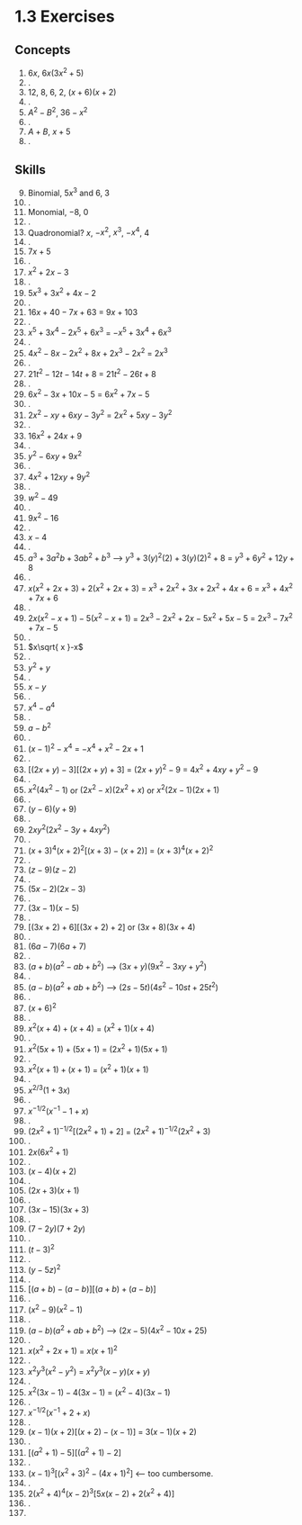 # 1.3 Exercises

## Concepts

1. $6x$, $6x(3x^2+5)$
2. .
3. $12$, $8$, $6$, $2$, $(x+6)(x+2)$
4. .
5. $A^2 - B^2$, $36 - x^2$
6. .
7. $A + B$, $x + 5$
8. .

## Skills

9. Binomial, $5x^3$ and $6$, $3$
10. .
11. Monomial, $-8$, $0$
12. .
13. Quadronomial? $x$, $-x^2$, $x^3$, $-x^4$, $4$
14. .
15. $7x+5$
16. .
17. $x^2+2x-3$
18. .
19. $5x^3+3x^2+4x-2$
20. .
21. $16x+40-7x+63$ = $9x+103$
22. .
23. $x^5+3x^4-2x^5+6x^3$ = $-x^5+3x^4+6x^3$
24. .
25. $4x^2-8x-2x^2+8x+2x^3-2x^2$ = $2x^3$
26. .
27. $21t^2-12t-14t+8$ = $21t^2-26t+8$
28. .
29. $6x^2-3x+10x-5$ = $6x^2+7x-5$
30. .
31. $2x^2-xy+6xy-3y^2$ = $2x^2+5xy-3y^2$
32. .
33. $16x^2+24x+9$
34. .
35. $y^2-6xy+9x^2$
36. .
37. $4x^2+12xy+9y^2$
38. .
39. $w^2-49$
40. .
41. $9x^2-16$
42. .
43. $x-4$
44. .
45. $a^3+3a^2b+3ab^2+b^3$ --> $y^3+3(y)^2(2)+3(y)(2)^2+8$ = $y^3+6y^2+12y+8$
46. .
47. $x(x^2+2x+3)+2(x^2+2x+3)$ = $x^3+2x^2+3x+2x^2+4x+6$ = $x^3+4x^2+7x+6$
48. .
49. $2x(x^2-x+1)-5(x^2-x+1)$ = $2x^3-2x^2+2x-5x^2+5x-5$ = $2x^3-7x^2+7x-5$
50. .
51. $x\sqrt{ x }-x$
52. .
53. $y^2+y$
54. .
55. $x-y$
56. .
57. $x^4-a^4$
58. .
59. $a-b^2$
60. .
61. $(x-1)^2-x^4$ = $-x^4+x^2-2x+1$
62. .
63. $[(2x+y)-3][(2x+y)+3]$ = $(2x+y)^2-9$ = $4x^2+4xy+y^2-9$
64. .
65. $x^2(4x^2-1)$ or $(2x^2-x)(2x^2+x)$ or $x^2(2x-1)(2x+1)$
66. .
67. $(y-6)(y+9)$
68. .
69. $2xy^2(2x^2-3y+4xy^2)$
70. .
71. $(x+3)^4(x+2)^2[(x+3)-(x+2)]$ = $(x+3)^4(x+2)^2$
72. .
73. $(z-9)(z-2)$
74. .
75. $(5x-2)(2x-3)$
76. .
77. $(3x-1)(x-5)$
78. .
79. $[(3x+2)+6][(3x+2)+2]$ or $(3x+8)(3x+4)$
80. .
81. $(6a-7)(6a+7)$
82. .
83. $(a+b)(a^2 -ab + b^2)$ --> $(3x+y)(9x^2-3xy+y^2)$
84. .
85. $(a-b)(a^2 +ab + b^2)$ --> $(2s-5t)(4s^2-10st+25t^2)$
86. .
87. $(x+6)^2$
88. .
89. $x^2(x+4)+(x+4)$ = $(x^2+1)(x+4)$
90. .
91. $x^2(5x+1)+(5x+1)$ = $(2x^2+1)(5x+1)$
92. .
93. $x^2(x+1)+(x+1)$ = $(x^2+1)(x+1)$
94. .
95. $x^{2/3}(1 + 3x)$
96. .
97. $x^{-1/2}(x^{-1}-1+x)$
98. .
99. $(2x^2+1)^{-1/2}[(2x^2+1)+2]$ = $(2x^2+1)^{-1/2}(2x^2+3)$
100. .
101. $2x(6x^2+1)$
102. .
103. $(x-4)(x+2)$
104. .
105. $(2x+3)(x+1)$
106. .
107. $(3x-15)(3x+3)$
108. .
109. $(7-2y)(7+2y)$
110. .
111. $(t-3)^2$
112. .
113. $(y-5z)^2$
114. .
115. $[(a+b)-(a-b)][(a+b)+(a-b)]$
116. .
117. $(x^2-9)(x^2-1)$
118. .
119. $(a-b)(a^2+ab+b^2)$ --> $(2x-5)(4x^2-10x+25)$
120. .
121. $x(x^2+2x+1)$ = $x(x+1)^2$
122. .
123. $x^2y^3(x^2-y^2)$ = $x^2y^3(x-y)(x+y)$
124. .
125. $x^2(3x-1)-4(3x-1)$ = $(x^2-4)(3x-1)$
126. .
127. $x^{-1/2}(x^{-1}+2+x)$
128. .
129. $(x-1)(x+2)[(x+2)-(x-1)]$ = $3(x-1)(x+2)$
130. .
131. $[(a^2+1)-5][(a^2+1)-2]$
132. .
133. $(x-1)^3[(x^2+3)^2-(4x+1)^2]$ <-- too cumbersome.
134. .
135. $2(x^2+4)^4(x-2)^3[5x(x-2)+2(x^2+4)]$
136. .
137. 